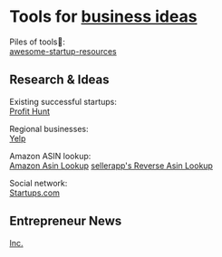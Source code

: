 
# Tools for [business ideas](https://notageni.us/entrepreneur-idea/)

Piles of tools💩:  
[awesome-startup-resources](https://github.com/ahmadnassri/awesome-startup-resources)

## Research & Ideas

Existing successful startups:  
[Profit Hunt](https://profithunt.co/)

Regional businesses:  
[Yelp](https://www.yelp.com/)

Amazon ASIN lookup:  
[Amazon Asin Lookup](https://amazon-asin.com/)
[sellerapp's Reverse Asin Lookup](https://www.sellerapp.com/amazon-reverse-asin.html)

Social network:  
[Startups.com](https://www.startups.com/)

## Entrepreneur News

[Inc.](https://www.inc.com/)
